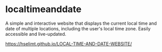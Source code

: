 # localtimeanddate
A simple and interactive website that displays the current local time and date of multiple locations, including the user's local time zone. Easily accessible and live-updated.

https://hselimt.github.io/LOCAL-TIME-AND-DATE-WEBSITE/
